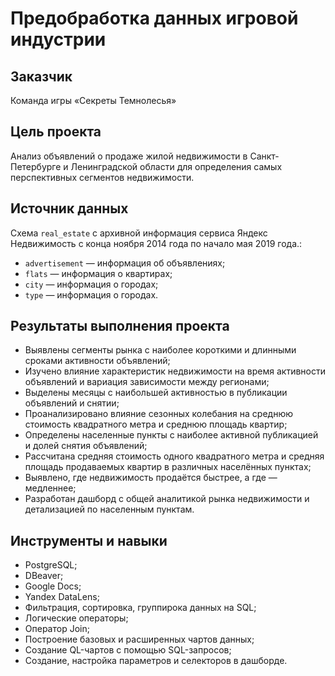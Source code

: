 # Предобработка данных игровой индустрии

## Заказчик 
Команда игры «Секреты Темнолесья»

## Цель проекта
Анализ объявлений о продаже жилой недвижимости в Санкт-Петербурге и Ленинградской области для определения самых перспективных сегментов недвижимости.

## Источник данных
Схема `real_estate` c архивной информация сервиса Яндекс Недвижимость с конца ноября 2014 года по начало мая 2019 года.:
- `advertisement` — информация об объявлениях;
- `flats` — информация о квартирах;
- `city` — информация о городах;
- `type` — информация о городах.
  
## Результаты выполнения проекта
- Выявлены сегменты рынка с наиболее короткими и длинными сроками активности объявлений;
- Изучено влияние характеристик недвижимости на время активности объявлений и вариация зависимости между регионами;
- Выделены месяцы с наибольшей активностью в публикации объявлений и снятии; 
- Проанализировано влияние сезонных колебания на среднюю стоимость квадратного метра и среднюю площадь квартир;
- Определены населенные пункты с наиболее активной публикацией и долей снятия объявлений;
- Рассчитана средняя стоимость одного квадратного метра и средняя площадь продаваемых квартир в различных населённых пунктах;
- Выявлено, где недвижимость продаётся быстрее, а где — медленнее;
- Разработан дашборд с общей аналитикой рынка недвижимости и детализацией по населенным пунктам.

## Инструменты и навыки
- PostgreSQL;
- DBeaver;
- Google Docs;
- Yandex DataLens;
- Фильтрация, сортировка, группирока данных на SQL;
- Логические операторы;
- Оператор Join;
- Построение базовых и расширенных чартов данных;
- Создание QL-чартов с помощью SQL-запросов;
- Создание, настройка параметров и селекторов в дашборде.

